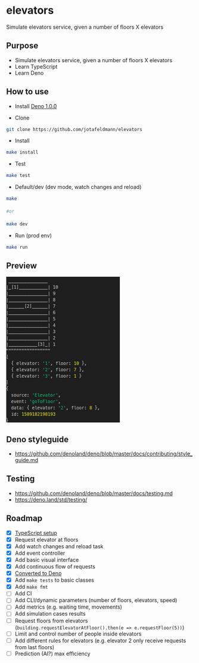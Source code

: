 # elevators
Simulate elevators service, given a number of floors X elevators

## Purpose

- Simulate elevators service, given a number of floors X elevators
- Learn TypeScript
- Learn Deno

## How to use

- Install [Deno 1.0.0](https://deno.land/)

- Clone
```bash
git clone https://github.com/jotafeldmann/elevators
```

- Install
```bash
make install
```

- Test
```bash
make test
```

- Default/dev (dev mode, watch changes and reload)
```bash
make

#or

make dev
```

- Run (prod env)
```bash
make run
```

## Preview

![Preview](docs/preview.png)

## Deno styleguide

- https://github.com/denoland/deno/blob/master/docs/contributing/style_guide.md

## Testing

- https://github.com/denoland/deno/blob/master/docs/testing.md
- https://deno.land/std/testing/

## Roadmap

- [x] [TypeScript setup](https://www.typescriptlang.org/docs/handbook)
- [x] Request elevator at floors
- [x] Add watch changes and reload task
- [x] Add event controller
- [x] Add basic visual interface
- [x] Add continuous flow of requests
- [x] [Converted to Deno](https://dev.to/jotafeldmann/converting-a-node-project-to-deno-9dp)
- [x] Add `make tests` to basic classes
- [x] Add `make fmt`
- [ ] Add CI
- [ ] Add CLI/dynamic parameters (number of floors, elevators, speed)
- [ ] Add metrics (e.g. waiting time, movements)
- [ ] Add simulation cases results
- [ ] Request floors from elevators (`building.requestElevatorAtFloor().then(e => e.requestFloor(5))`)
- [ ] Limit and control number of people inside elevators
- [ ] Add different rules for elevators (e.g. elevator 2 only receive requests from last floors)
- [ ] Prediction (AI?) max efficiency
